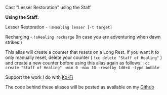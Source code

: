 Cast "Lesser Restoration" using the Staff
 
__Using the Staff:__
 
Lesser Restoration - `!sHealing lesser [-t target]`
 
Recharging - `!sHealing recharge` (In case you are adventuring when dawn strikes.)
 
This alias will create a counter that resets on a Long Rest.  If you want it to only manually reset, delete your counter ( `!cc delete "Staff of Healing"` ) and create a new counter before using this alias again as follows: `!cc create "Staff of Healing" -min 0 -max 10 -resetby 1d6+4 -type bubble`
 

Support the work I do with [Ko-Fi](https://ko-fi.com/thereverendb)
 
The code behind these aliases will be posted as available on my [Github](https://github.com/TheReverendB/avrae-aliases)